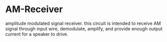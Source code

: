 # AM-Receiver
amplitude modulated signal receiver. this circuit is intended to receive AM signal through input wire, demodulate, amplify, and provide enough output current for a speaker to drive.
